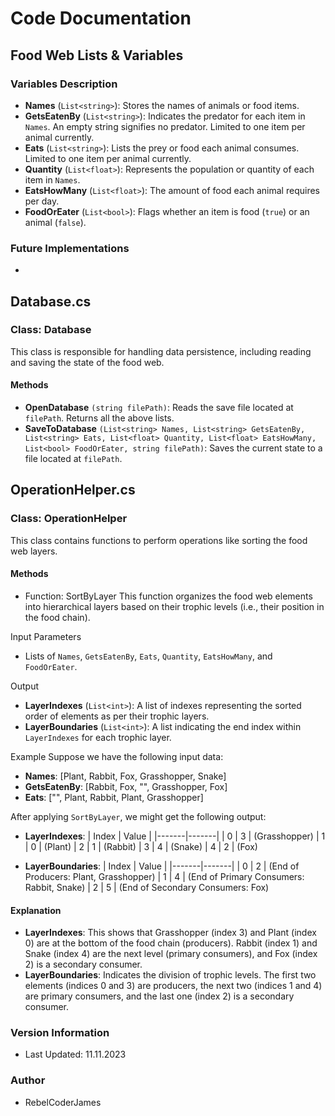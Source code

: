 # Code Documentation

## Food Web Lists & Variables

### Variables Description
- **Names** (`List<string>`): Stores the names of animals or food items.
- **GetsEatenBy** (`List<string>`): Indicates the predator for each item in `Names`. An empty string signifies no predator. Limited to one item per animal currently.
- **Eats** (`List<string>`): Lists the prey or food each animal consumes. Limited to one item per animal currently.
- **Quantity** (`List<float>`): Represents the population or quantity of each item in `Names`.
- **EatsHowMany** (`List<float>`): The amount of food each animal requires per day.
- **FoodOrEater** (`List<bool>`): Flags whether an item is food (`true`) or an animal (`false`).

### Future Implementations
- 

## Database.cs

### Class: Database
This class is responsible for handling data persistence, including reading and saving the state of the food web.

#### Methods
- **OpenDatabase** `(string filePath)`: Reads the save file located at `filePath`. Returns all the above lists.
- **SaveToDatabase** `(List<string> Names, List<string> GetsEatenBy, List<string> Eats, List<float> Quantity, List<float> EatsHowMany, List<bool> FoodOrEater, string filePath)`: Saves the current state to a file located at `filePath`.

## OperationHelper.cs

### Class: OperationHelper
This class contains functions to perform operations like sorting the food web layers.

#### Methods
- Function: SortByLayer
This function organizes the food web elements into hierarchical layers based on their trophic levels (i.e., their position in the food chain).

Input Parameters
- Lists of `Names`, `GetsEatenBy`, `Eats`, `Quantity`, `EatsHowMany`, and `FoodOrEater`.

Output
- **LayerIndexes** (`List<int>`): A list of indexes representing the sorted order of elements as per their trophic layers.
- **LayerBoundaries** (`List<int>`): A list indicating the end index within `LayerIndexes` for each trophic layer.

Example
Suppose we have the following input data:

- **Names**: [Plant, Rabbit, Fox, Grasshopper, Snake]
- **GetsEatenBy**: [Rabbit, Fox, "", Grasshopper, Fox]
- **Eats**: ["", Plant, Rabbit, Plant, Grasshopper]

After applying `SortByLayer`, we might get the following output:

- **LayerIndexes**:
  | Index | Value |
  |-------|-------|
  | 0     | 3     | (Grasshopper)
  | 1     | 0     | (Plant)
  | 2     | 1     | (Rabbit)
  | 3     | 4     | (Snake)
  | 4     | 2     | (Fox)

- **LayerBoundaries**:
  | Index | Value |
  |-------|-------|
  | 0     | 2     | (End of Producers: Plant, Grasshopper)
  | 1     | 4     | (End of Primary Consumers: Rabbit, Snake)
  | 2     | 5     | (End of Secondary Consumers: Fox)

#### Explanation
- **LayerIndexes**: This shows that Grasshopper (index 3) and Plant (index 0) are at the bottom of the food chain (producers). Rabbit (index 1) and Snake (index 4) are the next level (primary consumers), and Fox (index 2) is a secondary consumer.
- **LayerBoundaries**: Indicates the division of trophic levels. The first two elements (indices 0 and 3) are producers, the next two (indices 1 and 4) are primary consumers, and the last one (index 2) is a secondary consumer.

### Version Information
- Last Updated: 11.11.2023

### Author
- RebelCoderJames


